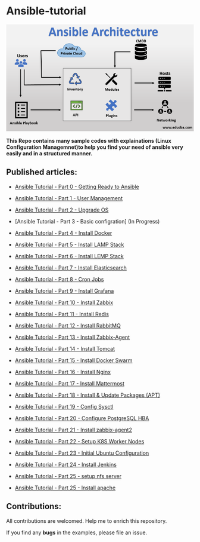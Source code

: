 # Ansible-tutorial

<p align="center">
 <img alt="Ansible Logo" src="image/ansible-architecture.png">
</p>

**This Repo contains many sample codes with explainations (Linux Configuration Managemnet)to help you find your need of ansible very easily and in a structured manner.**

## Published articles:

 - [Ansible Tutorial - Part 0 - Getting Ready to Ansible](./part00-getting-ready/)

 - [Ansible Tutorial - Part 1 - User Management](./part01-create-user/)

 - [Ansible Tutorial - Part 2 - Upgrade OS](./part02-update-linux/)
 
 - [Ansible Tutorial - Part 3 - Basic configration] (In Progress)

 - [Ansible Tutorial - Part 4 - Install Docker](./part04-docker-install/)
 
 - [Ansible Tutorial - Part 5 - Install LAMP Stack](./part05-lamp-stack-install/)

 - [Ansible Tutorial - Part 6 - Install LEMP Stack](./part06-lemp-stack-install)

 - [Ansible Tutorial - Part 7 - Install Elasticsearch](./part07-elasticsearch-install/)
 
 - [Ansible Tutorial - Part 8 - Cron Jobs ](./part08-create-cronjob/)
 
 - [Ansible Tutorial - Part 9 - Install Grafana](./part09-grafana-install)

 - [Ansible Tutorial - Part 10 - Install Zabbix](./part10-zabbix-install)
 
 - [Ansible Tutorial - Part 11 - Install Redis](./part11-redis-install)

 - [Ansible Tutorial - Part 12 - Install RabbitMQ](./part12-rabbitmq-install) 
 
 - [Ansible Tutorial - Part 13 - Install Zabbix-Agent](./part13-zabbix-agent-install) 
 
 - [Ansible Tutorial - Part 14 - Install Tomcat](./part14-tomcat-install) 

 - [Ansible Tutorial - Part 15 - Install Docker Swarm](./part15-docker-swarm-install) 

 - [Ansible Tutorial - Part 16 - Install Nginx](./part16-nginx-install) 

 - [Ansible Tutorial - Part 17 - Install Mattermost](./part17-mattermost-install)

 - [Ansible Tutorial - Part 18 - Install & Update Packages (APT)](./part18-package-manager/)

 - [Ansible Tutorial - Part 19 - Config Sysctl](./part19-config-sysctl/)

 - [Ansible Tutorial - Part 20 - Configure PostgreSQL HBA](./part20-config-pg-hba/)

 - [Ansible Tutorial - Part 21 - Install zabbix-agent2](./part21-zabbix-agent2-deb/)

 - [Ansible Tutorial - Part 22 - Setup K8S Worker Nodes](./part22-k8s-worker-init/)

 - [Ansible Tutorial - Part 23 - Initial Ubuntu Configuration](./part23-config-os_ubuntu-init/) 

 - [Ansible Tutorial - Part 24 - Install Jenkins](./part24-jenkins-jcasc/)
 
 - [Ansible Tutorial - Part 25 - setup nfs server](./part25-setup-nfs-server/)
 - [Ansible Tutorial - Part 25 - Install apache](./part26-apache-install/)

## Contributions:

All contributions are welcomed. Help me to enrich this repository.

If you find any **bugs** in the examples, please file an issue.
